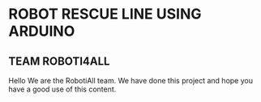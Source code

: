 # ROBOT RESCUE LINE USING ARDUINO
## TEAM ROBOTI4ALL

Hello 
We are the RobotiAll team. 
We have done this project and hope you have a good use of this content.
